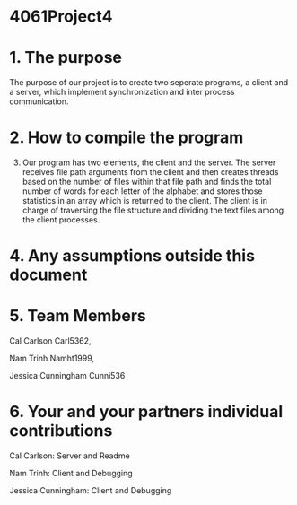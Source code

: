 # 4061Project4


# 1. The purpose 
The purpose of our project is to create two seperate programs, a client and a server, which implement synchronization and inter process communication.

# 2. How to compile the program

3. Our program has two elements, the client and the server. The server receives file path arguments from the client and then creates threads based on the number of files within that file path and finds the total number of words for each letter of the alphabet and stores those statistics in an array which is returned to the client. The client is in charge of traversing the file structure and dividing the text files among the client processes.

# 4. Any assumptions outside this document

# 5. Team Members

Cal Carlson Carl5362, 

Nam Trinh Namht1999, 

Jessica Cunningham Cunni536

# 6. Your and your partners individual contributions

Cal Carlson: Server and Readme

Nam Trinh: Client and Debugging

Jessica Cunningham: Client and Debugging
